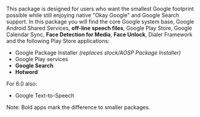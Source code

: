 This package is designed for users who want the smallest Google footprint possible while still enjoying native "Okay Google" and Google Search support. In this package you will find the core Google system base, Google Android Shared Services, **off-line speech files**, Google Play Store, Google Calendar Sync, **Face Detection for Media**, **Face Unlock**, Dialer Framework and the following Play Store applications:

* Google Package Installer _(replaces stock/AOSP Package Installer)_
* Google Play services
* **Google Search**
* **Hotword**

For 6.0 also:
* Google Text-to-Speech

Note: Bold apps mark the difference to smaller packages.